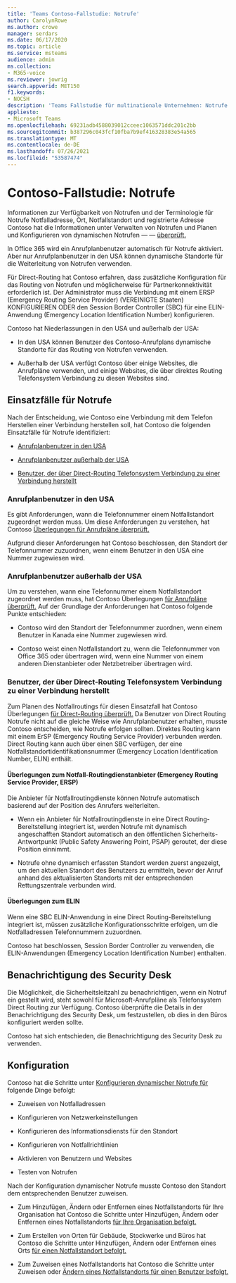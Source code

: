 ```yaml
---
title: 'Teams Contoso-Fallstudie: Notrufe'
author: CarolynRowe
ms.author: crowe
manager: serdars
ms.date: 06/17/2020
ms.topic: article
ms.service: msteams
audience: admin
ms.collection:
- M365-voice
ms.reviewer: jowrig
search.appverid: MET150
f1.keywords:
- NOCSH
description: 'Teams Fallstudie für multinationale Unternehmen: Notrufe'
appliesto:
- Microsoft Teams
ms.openlocfilehash: 69231adb4588039012cceec1063571ddc201c2bb
ms.sourcegitcommit: b387296c043fcf10fba7b9ef416328383e54a565
ms.translationtype: MT
ms.contentlocale: de-DE
ms.lasthandoff: 07/26/2021
ms.locfileid: "53587474"
---
```

# <a name="contoso-case-study-emergency-calling"></a>Contoso-Fallstudie: Notrufe

Informationen zur Verfügbarkeit von Notrufen und der Terminologie für Notrufe Notfalladresse, Ort, Notfallstandort und registrierte Adresse Contoso hat die Informationen unter Verwalten von Notrufen und Planen und Konfigurieren von dynamischen Notrufen &mdash; &mdash; [überprüft.](configure-dynamic-emergency-calling.md) [](what-are-emergency-locations-addresses-and-call-routing.md)

In Office 365 wird ein Anrufplanbenutzer automatisch für Notrufe aktiviert. Aber nur Anrufplanbenutzer in den USA können dynamische Standorte für die Weiterleitung von Notrufen verwenden. 

Für Direct-Routing hat Contoso erfahren, dass zusätzliche Konfiguration für das Routing von Notrufen und möglicherweise für Partnerkonnektivität erforderlich ist. Der Administrator muss die Verbindung mit einem ERSP (Emergency Routing Service Provider) (VEREINIGTE Staaten) KONFIGURIEREN ODER den Session Border Controller (SBC) für eine ELIN-Anwendung (Emergency Location Identification Number) konfigurieren.

Contoso hat Niederlassungen in den USA und außerhalb der USA:

- In den USA können Benutzer des Contoso-Anrufplans dynamische Standorte für das Routing von Notrufen verwenden. 

- Außerhalb der USA verfügt Contoso über einige Websites, die Anrufpläne verwenden, und einige Websites, die über direktes Routing Telefonsystem Verbindung zu diesen Websites sind.

## <a name="emergency-calling-use-cases"></a>Einsatzfälle für Notrufe

Nach der Entscheidung, wie Contoso eine Verbindung mit dem Telefon Herstellen einer Verbindung herstellen soll, hat Contoso die folgenden Einsatzfälle für Notrufe identifiziert: 

- [Anrufplanbenutzer in den USA](#calling-plan-user-in-the-united-states) 

- [Anrufplanbenutzer außerhalb der USA](#calling-plan-user-outside-of-the-united-states)

- [Benutzer, der über Direct-Routing Telefonsystem Verbindung zu einer Verbindung herstellt](#user-who-connects-to-phone-system-through-direct-routing )


### <a name="calling-plan-user-in-the-united-states"></a>Anrufplanbenutzer in den USA  

Es gibt Anforderungen, wann die Telefonnummer einem Notfallstandort zugeordnet werden muss. Um diese Anforderungen zu verstehen, hat Contoso [Überlegungen für Anrufpläne überprüft.](what-are-emergency-locations-addresses-and-call-routing.md#considerations-for-calling-plans) 

Aufgrund dieser Anforderungen hat Contoso beschlossen, den Standort der Telefonnummer zuzuordnen, wenn einem Benutzer in den USA eine Nummer zugewiesen wird.

### <a name="calling-plan-user-outside-of-the-united-states"></a>Anrufplanbenutzer außerhalb der USA 

Um zu verstehen, wann eine Telefonnummer einem Notfallstandort zugeordnet werden muss, hat Contoso Überlegungen [für Anrufpläne überprüft.](what-are-emergency-locations-addresses-and-call-routing.md#considerations-for-calling-plans) Auf der Grundlage der Anforderungen hat Contoso folgende Punkte entschieden:  

-  Contoso wird den Standort der Telefonnummer zuordnen, wenn einem Benutzer in Kanada eine Nummer zugewiesen wird. 

- Contoso weist einen Notfallstandort zu, wenn die Telefonnummer von Office 365 oder übertragen wird, wenn eine Nummer von einem anderen Dienstanbieter oder Netzbetreiber übertragen wird. 

### <a name="user-who-connects-to-phone-system-through-direct-routing"></a>Benutzer, der über Direct-Routing Telefonsystem Verbindung zu einer Verbindung herstellt 

Zum Planen des Notfallroutings für diesen Einsatzfall hat Contoso Überlegungen [für Direct-Routing überprüft.](what-are-emergency-locations-addresses-and-call-routing.md#considerations-for-direct-routing) Da Benutzer von Direct Routing Notrufe nicht auf die gleiche Weise wie Anrufplanbenutzer erhalten, musste Contoso entscheiden, wie Notrufe erfolgen sollten. Direktes Routing kann mit einem ErSP (Emergency Routing Service Provider) verbunden werden. Direct Routing kann auch über einen SBC verfügen, der eine Notfallstandortidentifikationsnummer (Emergency Location Identification Number, ELIN) enthält.   

#### <a name="emergency-routing-service-provider-ersp-considerations"></a>Überlegungen zum Notfall-Routingdienstanbieter (Emergency Routing Service Provider, ERSP)

Die Anbieter für Notfallroutingdienste können Notrufe automatisch basierend auf der Position des Anrufers weiterleiten.  

- Wenn ein Anbieter für Notfallroutingdienste in eine Direct Routing-Bereitstellung integriert ist, werden Notrufe mit dynamisch angeschafften Standort automatisch an den öffentlichen Sicherheits-Antwortpunkt (Public Safety Answering Point, PSAP) geroutet, der diese Position einnimmt. 

- Notrufe ohne dynamisch erfassten Standort werden zuerst angezeigt, um den aktuellen Standort des Benutzers zu ermitteln, bevor der Anruf anhand des aktualisierten Standorts mit der entsprechenden Rettungszentrale verbunden wird. 


#### <a name="elin-considerations"></a>Überlegungen zum ELIN

Wenn eine SBC ELIN-Anwendung in eine Direct Routing-Bereitstellung integriert ist, müssen zusätzliche Konfigurationsschritte erfolgen, um die Notfalladressen Telefonnummern zuzuordnen.  

Contoso hat beschlossen, Session Border Controller zu verwenden, die ELIN-Anwendungen (Emergency Location Identification Number) enthalten.  

## <a name="security-desk-notification"></a>Benachrichtigung des Security Desk

Die Möglichkeit, die Sicherheitsleitzahl zu benachrichtigen, wenn ein Notruf ein gestellt wird, steht sowohl für Microsoft-Anrufpläne als Telefonsystem Direct Routing zur Verfügung. Contoso überprüfte die Details in der Benachrichtigung des Security Desk, um festzustellen, ob dies in den Büros konfiguriert werden sollte.  

Contoso hat sich entschieden, die Benachrichtigung des Security Desk zu verwenden.

## <a name="configuration"></a>Konfiguration 

Contoso hat die Schritte unter [Konfigurieren dynamischer Notrufe für](configure-dynamic-emergency-calling.md) folgende Dinge befolgt: 

- Zuweisen von Notfalladressen 

- Konfigurieren von Netzwerkeinstellungen 

- Konfigurieren des Informationsdiensts für den Standort 

- Konfigurieren von Notfallrichtlinien 

- Aktivieren von Benutzern und Websites 

- Testen von Notrufen 

Nach der Konfiguration dynamischer Notrufe musste Contoso den Standort dem entsprechenden Benutzer zuweisen.  

- Zum Hinzufügen, Ändern oder Entfernen eines Notfallstandorts für Ihre Organisation hat Contoso die Schritte unter Hinzufügen, Ändern oder Entfernen eines Notfallstandorts [für Ihre Organisation befolgt.](add-change-remove-emergency-location-organization.md)

- Zum Erstellen von Orten für Gebäude, Stockwerke und Büros hat Contoso die Schritte unter Hinzufügen, Ändern oder Entfernen eines Orts [für einen Notfallstandort befolgt.](add-change-remove-emergency-place-organization.md) 

- Zum Zuweisen eines Notfallstandorts hat Contoso die Schritte unter Zuweisen oder [Ändern eines Notfallstandorts für einen Benutzer befolgt.](assign-change-emergency-location-user.md) 

 
